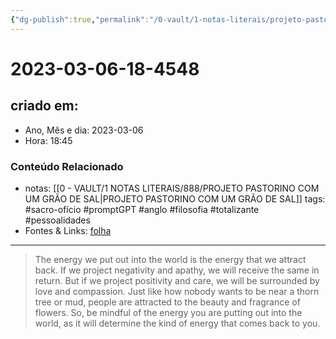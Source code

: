 ```yaml
---
{"dg-publish":true,"permalink":"/0-vault/1-notas-literais/projeto-pastorino/2023-03-06-18-4548/","title":"2023-03-06-18-4548","tags":["sacro-ofício","promptGPT","anglo","filosofia","totalizante","pessoalidades"],"dgHomeLink":true,"dgShowLocalGraph":true,"dgShowFileTree":true,"dgEnableSearch":true}
---
```


# 2023-03-06-18-4548

## criado em: 
-  Ano, Mês e dia: 2023-03-06
- Hora: 18:45

### Conteúdo Relacionado
- notas: [[0 - VAULT/1 NOTAS LITERAIS/888/PROJETO PASTORINO COM UM GRÃO DE SAL\|PROJETO PASTORINO COM UM GRÃO DE SAL]]
tags: #sacro-ofício #promptGPT #anglo #filosofia #totalizante #pessoalidades 
- Fontes & Links: [folha](https://www1.folha.uol.com.br/folha/livrariadafolha/825139-ha-cem-anos-nascia-carlos-torres-pastorino-autor-de-minutos-de-sabedoria.shtml)
---
>The energy we put out into the world is the energy that we attract back. If we project negativity and apathy, we will receive the same in return. But if we project positivity and care, we will be surrounded by love and compassion. Just like how nobody wants to be near a thorn tree or mud, people are attracted to the beauty and fragrance of flowers. So, be mindful of the energy you are putting out into the world, as it will determine the kind of energy that comes back to you.
